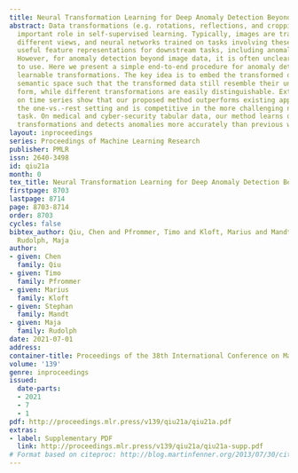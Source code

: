 ```yaml
---
title: Neural Transformation Learning for Deep Anomaly Detection Beyond Images
abstract: Data transformations (e.g. rotations, reflections, and cropping) play an
  important role in self-supervised learning. Typically, images are transformed into
  different views, and neural networks trained on tasks involving these views produce
  useful feature representations for downstream tasks, including anomaly detection.
  However, for anomaly detection beyond image data, it is often unclear which transformations
  to use. Here we present a simple end-to-end procedure for anomaly detection with
  learnable transformations. The key idea is to embed the transformed data into a
  semantic space such that the transformed data still resemble their untransformed
  form, while different transformations are easily distinguishable. Extensive experiments
  on time series show that our proposed method outperforms existing approaches in
  the one-vs.-rest setting and is competitive in the more challenging n-vs.-rest anomaly-detection
  task. On medical and cyber-security tabular data, our method learns domain-specific
  transformations and detects anomalies more accurately than previous work.
layout: inproceedings
series: Proceedings of Machine Learning Research
publisher: PMLR
issn: 2640-3498
id: qiu21a
month: 0
tex_title: Neural Transformation Learning for Deep Anomaly Detection Beyond Images
firstpage: 8703
lastpage: 8714
page: 8703-8714
order: 8703
cycles: false
bibtex_author: Qiu, Chen and Pfrommer, Timo and Kloft, Marius and Mandt, Stephan and
  Rudolph, Maja
author:
- given: Chen
  family: Qiu
- given: Timo
  family: Pfrommer
- given: Marius
  family: Kloft
- given: Stephan
  family: Mandt
- given: Maja
  family: Rudolph
date: 2021-07-01
address:
container-title: Proceedings of the 38th International Conference on Machine Learning
volume: '139'
genre: inproceedings
issued:
  date-parts:
  - 2021
  - 7
  - 1
pdf: http://proceedings.mlr.press/v139/qiu21a/qiu21a.pdf
extras:
- label: Supplementary PDF
  link: http://proceedings.mlr.press/v139/qiu21a/qiu21a-supp.pdf
# Format based on citeproc: http://blog.martinfenner.org/2013/07/30/citeproc-yaml-for-bibliographies/
---
```

